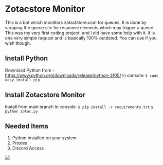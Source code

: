 # Zotacstore Monitor
This is a bot which montitors zotactstore.com for queues. It is done by scraping the queue site for response elements which may trigger
a queue. This was my very first coding project, and I did have some help with it. It is one very simple request and is basically 100%
outdated. You can use if you wish though. 

## Install Python
Download Python from - https://www.python.org/downloads/release/python-3105/
In console:
`$ sudo easy_install pip`

## Install Zotacstore Monitor
Install from main branch
In console:
`$ pip install -r requirements.txt`
`$ python zotac.py`

## Needed Items
1. Python installed on your system
2. Proxies
3. Discord Access

![]([https://media.discordapp.net/attachments/967807348200570932/994211671314812938/Capture.PNG](https://media.discordapp.net/attachments/935556240606625792/995538324091568338/Screenshot_2021-08-24_210411.png))
